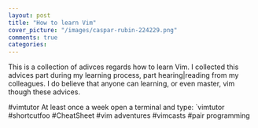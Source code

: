 ```yaml
---
layout: post
title: "How to learn Vim"
cover_picture: "/images/caspar-rubin-224229.png"
comments: true
categories: 
---
```


This is a collection of adivces regards how to learn Vim. I collected this advices part during my learning process, part hearing|reading from my colleagues. I do believe that anyone can learning, or even master, vim though these advices.
<!-- MORE -->
#vimtutor
At least once a week open a terminal and type: `vimtutor
#shortcutfoo
#CheatSheet
#vim adventures
#vimcasts
#pair programming
